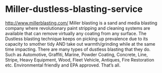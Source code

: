 # Miller-dustless-blasting-service
 http://www.millerblasting.com/  Miller blasting is a sand and media blasting company where revolutionary paint stripping and cleaning systems  are available that can remove virtually any coating from any surface. The Dustless blasting technique keeps on picking up prevalence due to its capacity to smother tidy AND take out warmth/grinding while at the same time impacting. There are many types of dustless blasting that they do. Such as Automotive, Graffiti, Marine, Powder Coating, Concrete, Line, Stripe, Heavy Equipment, Wood, Fleet Vehicle, Antiques, Fire Restoration etc. Environmental friendly and EPA approved. That’s all. 
